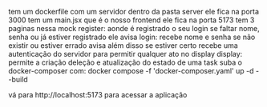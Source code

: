 tem um dockerfile com um servidor dentro da pasta server
    ele fica na porta 3000
tem um main.jsx que é o nosso frontend
    ele fica na porta 5173
    tem 3 paginas nessa mock
        register: aonde é registrado o seu login
            se faltar nome, senha ou já estiver registrado ele avisa
        login:
            recebe nome e senha se não existir ou estiver errado avisa
            além disso se estiver certo recebe uma autenticação do servidor para permitir qualquer ato no display
        display:
            permite a criação deleção e atualização do estado de uma task
suba o docker-composer com:
    docker compose -f 'docker-composer.yaml' up -d --build 

vá para http://localhost:5173 para acessar a aplicação